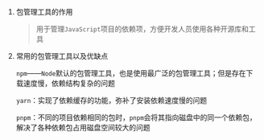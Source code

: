1. 包管理工具的作用

   > 用于管理`JavaScript`项目的依赖项，方便开发人员使用各种开源库和工具

2. 常用的包管理工具以及优缺点

   `npm`——`Node`默认的包管理工具，也是使用最广泛的包管理工具；但是存在下载速度慢，依赖结构复杂的问题

   `yarn`：实现了依赖缓存的功能，弥补了安装依赖速度慢的问题

   `pnpm`：不同的项目依赖相同的包时，`pnpm`会将其指向磁盘中的同一个依赖包，解决了各种依赖包占用磁盘空间较大的问题